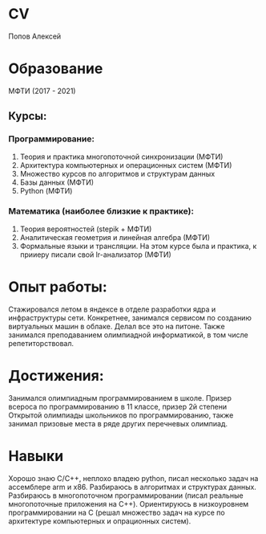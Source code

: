 # CV

Попов Алексей

# Образование
МФТИ (2017 - 2021)
## Курсы:
### Программирование:
1) Теория и практика многопоточной синхронизации (МФТИ)
2) Архитектура компьютерных и операционных систем (МФТИ)
3) Множество курсов по алгоритмов и структурам данных
4) Базы данных (МФТИ)
5) Python (МФТИ)
### Математика (наиболее близкие к практике):
1) Теория вероятностей (stepik + МФТИ)
2) Аналитическая геометрия и линейная алгебра (МФТИ)
3) Формальные языки и трансляции. На этом курсе была и практика, к прииеру писали свой lr-анализатор (МФТИ)


# Опыт работы:
Стажировался летом в яндексе в отделе разработки ядра и инфраструктуры сети. Конкретнее, занимался сервисом по созданию виртуальных машин в облаке. Делал все это на питоне.
Также занимался преподаванием олимпиадной информатикой, в том числе репетиторствовал. 


# Достижения:
Занимался олимпиадным программированием в школе. Призер всероса по программированию в 11 классе, призер 2й степени Открытой олимпиады школьников по программированию, также занимал призовые места в ряде других перечневых олимпиад.

# Навыки
Хорошо знаю C/C++, неплохо владею python, писал несколько задач на ассемблере arm и x86. Разбираюсь в алгоритмах и структурах данных. Разбираюсь в многопоточном программировании (писал реальные многопоточные приложения на C++). Ориентируюсь в низкоуровнем программировании на С (решал множество задач на курсе по архитектуре компьютерных и опрационных систем). 

